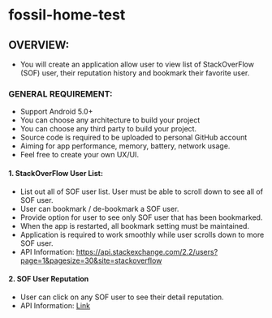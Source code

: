 # fossil-home-test

## OVERVIEW:
+ You will create an application allow user to view list of StackOverFlow (SOF) user, their reputation history and bookmark
their favorite user. 

### GENERAL REQUIREMENT:
+ Support Android 5.0+
+ You can choose any architecture to build your project
+ You can choose any third party to build your project.
+ Source code is required to be uploaded to personal GitHub account
+ Aiming for app performance, memory, battery, network usage.
+ Feel free to create your own UX/UI.

#### 1. StackOverFlow User List:
+ List out all of SOF user list. User must be able to scroll down to see all of SOF user.
+ User can bookmark / de-bookmark a SOF user.
+ Provide option for user to see only SOF user that has been bookmarked.
+ When the app is restarted, all bookmark setting must be maintained.
+ Application is required to work smoothly while user scrolls down to more SOF user.
+ API Information: https://api.stackexchange.com/2.2/users?page=1&pagesize=30&site=stackoverflow

#### 2. SOF User Reputation
+ User can click on any SOF user to see their detail reputation.
+ API Information: [Link](https://api.stackexchange.com/2.2/users/userid/reputation-history?page=1&pagesize=30&site=stackoverflow)
